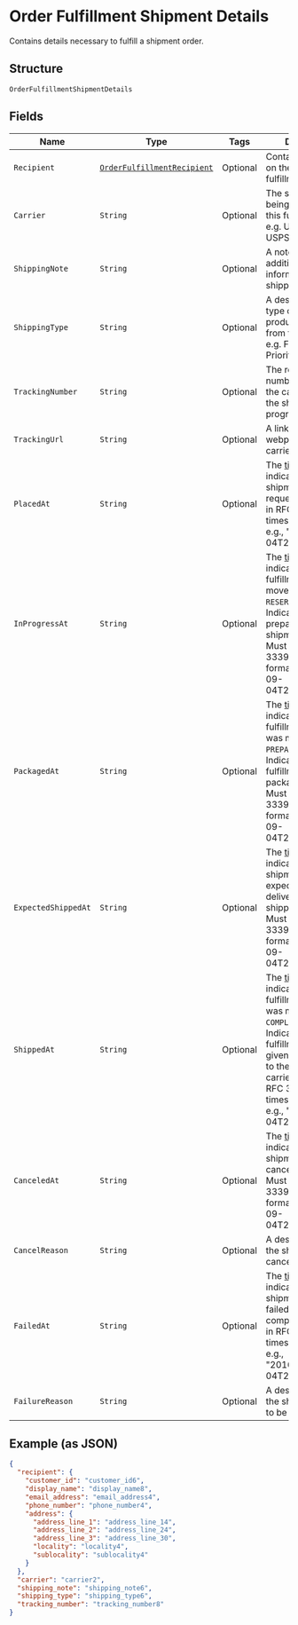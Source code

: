
# Order Fulfillment Shipment Details

Contains details necessary to fulfill a shipment order.

## Structure

`OrderFulfillmentShipmentDetails`

## Fields

| Name | Type | Tags | Description | Getter |
|  --- | --- | --- | --- | --- |
| `Recipient` | [`OrderFulfillmentRecipient`](/doc/models/order-fulfillment-recipient.md) | Optional | Contains information on the recipient of a fulfillment. | OrderFulfillmentRecipient getRecipient() |
| `Carrier` | `String` | Optional | The shipping carrier being used to ship this fulfillment<br>e.g. UPS, FedEx, USPS, etc. | String getCarrier() |
| `ShippingNote` | `String` | Optional | A note with additional information for the shipping carrier. | String getShippingNote() |
| `ShippingType` | `String` | Optional | A description of the type of shipping product purchased from the carrier.<br>e.g. First Class, Priority, Express | String getShippingType() |
| `TrackingNumber` | `String` | Optional | The reference number provided by the carrier to track the shipment's progress. | String getTrackingNumber() |
| `TrackingUrl` | `String` | Optional | A link to the tracking webpage on the carrier's website. | String getTrackingUrl() |
| `PlacedAt` | `String` | Optional | The [timestamp](#workingwithdates) indicating when the shipment was<br>requested. Must be in RFC 3339 timestamp format, e.g., "2016-09-04T23:59:33.123Z". | String getPlacedAt() |
| `InProgressAt` | `String` | Optional | The [timestamp](#workingwithdates) indicating when this fulfillment was<br>moved to the `RESERVED` state. Indicates that preparation of this shipment has begun.<br>Must be in RFC 3339 timestamp format, e.g., "2016-09-04T23:59:33.123Z". | String getInProgressAt() |
| `PackagedAt` | `String` | Optional | The [timestamp](#workingwithdates) indicating when this fulfillment<br>was moved to the `PREPARED` state. Indicates that the fulfillment is packaged.<br>Must be in RFC 3339 timestamp format, e.g., "2016-09-04T23:59:33.123Z". | String getPackagedAt() |
| `ExpectedShippedAt` | `String` | Optional | The [timestamp](#workingwithdates) indicating when the shipment is<br>expected to be delivered to the shipping carrier. Must be in RFC 3339 timestamp<br>format, e.g., "2016-09-04T23:59:33.123Z". | String getExpectedShippedAt() |
| `ShippedAt` | `String` | Optional | The [timestamp](#workingwithdates) indicating when this fulfillment<br>was moved to the `COMPLETED`state. Indicates that the fulfillment has been given<br>to the shipping carrier. Must be in RFC 3339 timestamp format, e.g., "2016-09-04T23:59:33.123Z". | String getShippedAt() |
| `CanceledAt` | `String` | Optional | The [timestamp](#workingwithdates) indicating the shipment was canceled.<br>Must be in RFC 3339 timestamp format, e.g., "2016-09-04T23:59:33.123Z". | String getCanceledAt() |
| `CancelReason` | `String` | Optional | A description of why the shipment was canceled. | String getCancelReason() |
| `FailedAt` | `String` | Optional | The [timestamp](#workingwithdates) indicating when the shipment<br>failed to be completed. Must be in RFC 3339 timestamp format, e.g.,<br>"2016-09-04T23:59:33.123Z". | String getFailedAt() |
| `FailureReason` | `String` | Optional | A description of why the shipment failed to be completed. | String getFailureReason() |

## Example (as JSON)

```json
{
  "recipient": {
    "customer_id": "customer_id6",
    "display_name": "display_name8",
    "email_address": "email_address4",
    "phone_number": "phone_number4",
    "address": {
      "address_line_1": "address_line_14",
      "address_line_2": "address_line_24",
      "address_line_3": "address_line_30",
      "locality": "locality4",
      "sublocality": "sublocality4"
    }
  },
  "carrier": "carrier2",
  "shipping_note": "shipping_note6",
  "shipping_type": "shipping_type6",
  "tracking_number": "tracking_number8"
}
```

